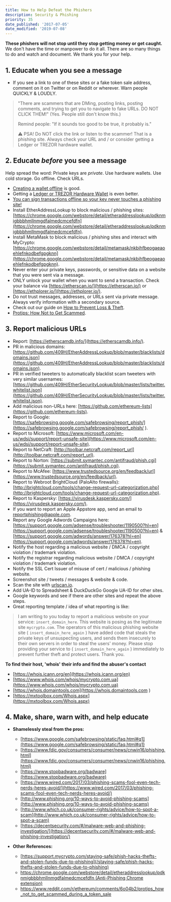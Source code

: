 ```yaml
---
title: How to Help Defeat the Phishers
description: Security & Phishing
priority: 35
date_published: '2017-07-05'
date_modified: '2019-07-08'
---
```


**These phishers will not stop until they stop getting money or get caught.** We don't have the time or manpower to do it all. There are so many things to do and watch and document. We thank you for your help.

## 1. Educate when you see a message

* If you see a link to one of these sites or a fake token sale address, comment on it on Twitter or on Reddit or wherever. Warn people QUICKLY & LOUDLY.

> "There are scammers that are DMing, posting links, posting comments, and trying to get you to navigate to fake URLs. DO NOT CLICK THEM!" (Yes. People still don't know this.)
>
> Remind people: "If it sounds too good to be true, it probably is."
>
> ⚠ PSA! Do NOT click the link or listen to the scammer! That is a phishing site. Always check your URL and / or consider getting a Ledger or TREZOR hardware wallet.

## 2. Educate *before* you see a message

Help spread the word: Private keys are *private*. Use hardware wallets. Use cold storage. Go offline. Check URLs.

* [Creating a wallet offline](/how-to/offline/how-to-run-mycrypto-offline-and-locally) is good.
* Getting a [Ledger or TREZOR Hardware Wallet](/staying-safe/hardware-wallet-recommendations) is even better.
* [You can sign transactions offline so your key never touches a phishing site!](/how-to/sending/how-to-make-an-offline-transaction)
* Install EtherAddressLookup to block malicious / phishing sites: [https://chrome.google.com/webstore/detail/etheraddresslookup/pdknmigbbbhmllnmgdfalmedcmcefdfn](https://chrome.google.com/webstore/detail/etheraddresslookup/pdknmigbbbhmllnmgdfalmedcmcefdfn).
* Install MetaMask to block malicious / phishing sites and interact with MyCrypto: [https://chrome.google.com/webstore/detail/metamask/nkbihfbeogaeaoehlefnkodbefgpgknn](https://chrome.google.com/webstore/detail/metamask/nkbihfbeogaeaoehlefnkodbefgpgknn).
* Never enter your private keys, passwords, or sensitive data on a website that you were sent via a message.
* ONLY unlock your wallet when you want to send a transaction. Check your balance via [https://etherscan.io/](https://etherscan.io/) or [https://ethplorer.io/](https://ethplorer.io/).
* Do not trust messages, addresses, or URLs sent via private message. Always verify information with a secondary source.
* Check out our guide on [How to Prevent Loss & Theft](/staying-safe/protecting-yourself-and-your-funds).
* [Protips: How Not to Get Scammed](/staying-safe/mycrypto-protips-how-not-to-get-scammed-during-ico).

## 3. Report malicious URLs

* Report: [https://etherscamdb.info/](https://etherscamdb.info/).
* PR in malicious domains: [https://github.com/409H/EtherAddressLookup/blob/master/blacklists/domains.json](https://github.com/409H/EtherAddressLookup/blob/master/blacklists/domains.json).
* PR in verified tweeters to automatically blacklist scam tweeters with very similar usernames: [https://github.com/409H/EtherSecurityLookup/blob/master/lists/twitter.whitelist.json](https://github.com/409H/EtherSecurityLookup/blob/master/lists/twitter.whitelist.json).
* Add malicious non-URLs here: [https://github.com/ethereum-lists](https://github.com/ethereum-lists).
* Report to Google: [https://safebrowsing.google.com/safebrowsing/report_phish/](https://safebrowsing.google.com/safebrowsing/report_phish/ ).
* Report to Microsoft: [https://www.microsoft.com/en-us/wdsi/support/report-unsafe-site](https://www.microsoft.com/en-us/wdsi/support/report-unsafe-site).
* Report to NetCraft: [http://toolbar.netcraft.com/report_url](http://toolbar.netcraft.com/report_url).
* Report to Norton: [https://submit.symantec.com/antifraud/phish.cgi](https://submit.symantec.com/antifraud/phish.cgi).
* Report to McAfee: [https://www.trustedsource.org/en/feedback/url](https://www.trustedsource.org/en/feedback/url).
* Report to Webroot BrightCloud (PaloAlto firewalls): [http://brightcloud.com/tools/change-request-url-categorization.php](http://brightcloud.com/tools/change-request-url-categorization.php).
* Report to Kaspersky: [https://virusdesk.kaspersky.com/](https://virusdesk.kaspersky.com/).
* If you want to report an Apple Appstore app, send an email to reportphishing@apple.com.
* Report any Google Adwords Campaigns here: [https://support.google.com/adsense/troubleshooter/1190500?hl=en](https://support.google.com/adsense/troubleshooter/1190500?hl=en) & [https://support.google.com/adwords/answer/176378?hl=en](https://support.google.com/adwords/answer/176378?hl=en).
* Notify the host regarding a malicious website / DMCA / copyright violation / trademark violation.
* Notify the registrar regarding malicious website / DMCA / copyright violation / trademark violation.
* Notify the SSL Cert Issuer of misuse of cert / malicious / phishing website.
* Screenshot site / tweets / messages & website & code.
* Scan the site with [urlscan.io](https://urlscan.io).
* Add UA-ID to Spreadsheet & DuckDuckGo Google UA-ID for other sites.
* Google keywords and see if there are other sites and repeat the above steps.
* Great reporting template / idea of what reporting is like:

> I am writing to you today to report a malicious website on your service: `insert_domain_here`. This website is posing as the legitimate site `mycrypto.com`. The operators of this malicious phishing website site ( `insert_domain_here_again` ) have added code that steals the private keys of unsuspecting users, and sends them insecurely to their own servers in order to steal the users' money. Please stop providing your service to ( `insert_domain_here_again` ) immediately to prevent further theft and protect users. Thank you.

**To find their host, 'whois' their info and find the abuser's contact**

* [https://whois.icann.org/en](https://whois.icann.org/en)
* [https://www.whois.com/whois/mycrypto.com.ua](https://www.whois.com/whois/mycrypto.com.ua)
* [https://whois.domaintools.com](https://whois.domaintools.com )
* [https://mxtoolbox.com/Whois.aspx](https://mxtoolbox.com/Whois.aspx)

## 4. Make, share, warn with, and help educate

* **Shamelessly steal from the pros:**
  * [https://www.google.com/safebrowsing/static/faq.html#q1](https://www.google.com/safebrowsing/static/faq.html#q1)
  * [https://www.fdic.gov/consumers/consumer/news/cnwin16/phishing.html](https://www.fdic.gov/consumers/consumer/news/cnwin16/phishing.html)
  * [https://www.stopbadware.org/badware](https://www.stopbadware.org/badware)
  * [https://www.wired.com/2017/03/phishing-scams-fool-even-tech-nerds-heres-avoid/](https://www.wired.com/2017/03/phishing-scams-fool-even-tech-nerds-heres-avoid/)
  * [http://www.phishing.org/10-ways-to-avoid-phishing-scams](http://www.phishing.org/10-ways-to-avoid-phishing-scams)
  * [http://www.which.co.uk/consumer-rights/advice/how-to-spot-a-scam](http://www.which.co.uk/consumer-rights/advice/how-to-spot-a-scam)
  * [https://decentsecurity.com/#/malware-web-and-phishing-investigation/](https://decentsecurity.com/#/malware-web-and-phishing-investigation/)

* **Other References:**
  * [https://support.mycrypto.com/staying-safe/phish-hacks-thefts-and-stolen-funds-due-to-phishing](/staying-safe/phish-hacks-thefts-and-stolen-funds-due-to-phishing)
  * [https://chrome.google.com/webstore/detail/etheraddresslookup/pdknmigbbbhmllnmgdfalmedcmcefdfn (Anti-Phishing Chrome extension)](https://chrome.google.com/webstore/detail/etheraddresslookup/pdknmigbbbhmllnmgdfalmedcmcefdfn)
  * <https://www.reddit.com/r/ethereum/comments/6o04b2/protips_how_not_to_get_scammed_during_a_token_sale>
